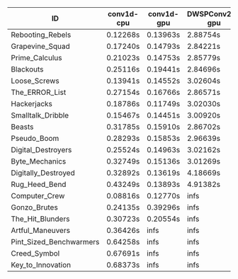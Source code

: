 |ID|conv1d-cpu|conv1d-gpu|DWSPConv2D-gpu|gemm-gpu|avg|
|-|-|-|-|-|-|
|Rebooting_Rebels|0.12268s|0.13963s|2.88754s|1.69355s|1.21085s|
|Grapevine_Squad|0.17240s|0.14793s|2.84221s|1.72973s|1.22306s|
|Prime_Calculus|0.21023s|0.14753s|2.85779s|1.70695s|1.23063s|
|Blackouts|0.25116s|0.19441s|2.84696s|1.74733s|1.25997s|
|Loose_Screws|0.13941s|0.14552s|3.02604s|1.79056s|1.27538s|
|The_ERROR_List|0.27154s|0.16766s|2.86571s|1.90967s|1.30365s|
|Hackerjacks|0.18786s|0.11749s|3.02030s|1.90110s|1.30669s|
|Smalltalk_Dribble|0.15467s|0.14451s|3.00920s|1.91882s|1.30680s|
|Beasts|0.31785s|0.15910s|2.86702s|1.89285s|1.30920s|
|Pseudo_Boom|0.28293s|0.15853s|2.96639s|1.95414s|1.34050s|
|Digital_Destroyers|0.25524s|0.14963s|3.02162s|1.96409s|1.34764s|
|Byte_Mechanics|0.32749s|0.15136s|3.01269s|1.91093s|1.35062s|
|Digitally_Destroyed|0.32892s|0.13619s|4.18669s|2.48908s|1.78522s|
|Rug_Heed_Bend|0.43249s|0.13893s|4.91382s|4.33928s|2.45613s|
|Computer_Crew|0.08816s|0.12770s|infs|4.43761s|infs|
|Gonzo_Brutes|0.24135s|0.39296s|infs|4.38326s|infs|
|The_Hit_Blunders|0.30723s|0.20554s|infs|1.91504s|infs|
|Artful_Maneuvers|0.36426s|infs|infs|4.43640s|infs|
|Pint_Sized_Benchwarmers|0.64258s|infs|infs|4.43029s|infs|
|Creed_Symbol|0.67691s|infs|infs|4.48053s|infs|
|Key_to_Innovation|0.68373s|infs|infs|4.44828s|infs|
